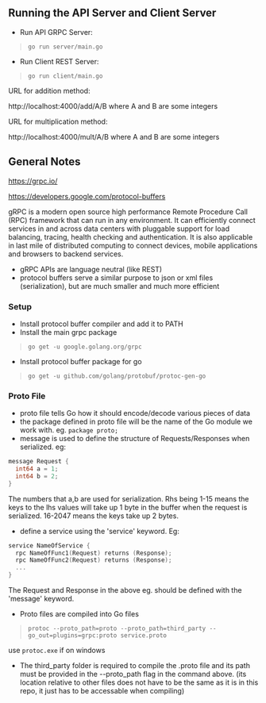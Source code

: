 ## Running the API Server and Client Server

- Run API GRPC Server:
> `go run server/main.go`
 
- Run Client REST Server:
> `go run client/main.go`

URL for addition method:

http://localhost:4000/add/A/B
where A and B are some integers

URL for multiplication method:

http://localhost:4000/mult/A/B
where A and B are some integers

## General Notes

https://grpc.io/ 

https://developers.google.com/protocol-buffers 

gRPC is a modern open source high performance Remote Procedure Call (RPC) framework that can run in any environment. It can efficiently connect services in and across data centers with pluggable support for load balancing, tracing, health checking and authentication. It is also applicable in last mile of distributed computing to connect devices, mobile applications and browsers to backend services.

- gRPC APIs are language neutral (like REST)
- protocol buffers serve a similar purpose to json or xml files (serialization), but are much smaller and much more efficient

### Setup

- Install protocol buffer compiler and add it to PATH
- Install the main grpc package
> `go get -u google.golang.org/grpc`
- Install protocol buffer package for go
> `go get -u github.com/golang/protobuf/protoc-gen-go`

### Proto File

- proto file tells Go how it should encode/decode various pieces of data
- the package defined in proto file will be the name of the Go module we work with. eg. `package proto;`
- message is used to define the structure of Requests/Responses when serialized. eg:
```Go
message Request {
  int64 a = 1;
  int64 b = 2;
}
```
  The numbers that a,b are used for serialization. Rhs being 1-15 means the keys to the lhs values will take up 1 byte in the buffer when the request is serialized. 16-2047 means the keys take up 2 bytes.
- define a service using the 'service' keyword. Eg:
```Go
service NameOfService {
  rpc NameOfFunc1(Request) returns (Response);
  rpc NameOfFunc2(Request) returns (Response);
  ...
}
```
  The Request and Response in the above eg. should be defined with the 'message' keyword.
- Proto files are compiled into Go files
> `protoc --proto_path=proto --proto_path=third_party --go_out=plugins=grpc:proto service.proto`

  use `protoc.exe` if on windows
  
- The third_party folder is required to compile the .proto file and its path must be provided in the --proto_path flag in the command above. (its location relative to other files does not have to be the same as it is in this repo, it just has to be accessable when compiling)
